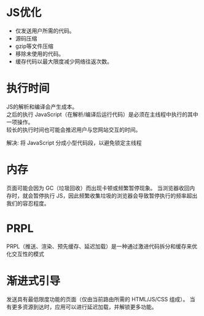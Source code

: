 # JS优化
- 仅发送用户所需的代码。
- 源码压缩
- gzip等文件压缩
- 移除未使用的代码。
- 缓存代码以最大限度减少网络往返次数。

# 执行时间
JS的解析和编译会产生成本。  
之后的执行 JavaScript（在解析/编译后运行代码）是必须在主线程中执行的其中一项操作。   
较长的执行时间也可能会推迟用户与您网站交互的时间。

解决:
将 JavaScript 分成小型代码段，以避免锁定主线程

# 内存
页面可能会因为 GC（垃圾回收）而出现卡顿或频繁暂停现象。 当浏览器收回内存时，就会暂停执行 JS，因此频繁收集垃圾的浏览器会导致暂停执行的频率超出我们的容忍程度。 

# PRPL
PRPL（推送、渲染、预先缓存、延迟加载）是一种通过激进代码拆分和缓存来优化交互性的模式

# 渐进式引导
发送具有最低限度功能的页面（仅由当前路由所需的 HTML/JS/CSS 组成）。 当有更多资源到达时，应用可以进行延迟加载，并解锁更多功能。